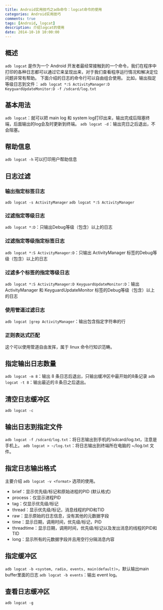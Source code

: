 ```yaml
---
title: Android实用技巧之adb命令：logcat命令的使用 
categories: Android实用技巧
comments: true
tags: [Android, logcat]
description: 介绍logcat的使用
date: 2014-10-10 10:00:00
---
```


## 概述

`adb logcat` 是作为一个 Android 开发者最经常接触到的一个命令，我们在程序中打印的各种日志都可以通过它来呈现出来，对于我们查看程序运行情况和解决定位问题非常有帮助。
下面介绍的日志的命令行可以自由组合使用。
比如，输出指定等级日志到文件：
`adb logcat *:S ActivityManager:D KeyguardUpdateMonitor:D -f /sdcard/log.txt`

## 基本用法

`adb logcat`：就可以把 main log 和 system log打印出来，输出完成后阻塞终端，后面输出的log会及时更新到终端。
`adb logcat -d`：输出完日之后退出，不会阻塞。

## 帮助信息

`adb logcat -h` 可以打印用户帮助信息 

## 日志过滤

### 输出指定标签日志

`adb logcat -s ActivityManager`
`adb logcat *:S ActivityManager`

### 过滤指定等级日志

`adb logcat *:D`：只输出Debug等级（包含）以上的日志

### 过滤指定等级指定标签日志

`adb logcat *:S ActivityManager:D`：只输出 ActivityManager 标签的Debug等级（包含）以上的日志

### 过滤多个标签的指定等级日志

`adb logcat *:S ActivityManager:D KeyguardUpdateMonitor:D`：输出 ActivityManager 和 KeyguardUpdateMonitor  标签的Debug等级（包含）以上的日志

### 使用管道过滤日志

`adb logcat |grep ActivityManager`：输出包含指定字符串的行

### 正则表达式匹配

这个可以使用管道自由发挥，属于 linux 命令行知识范畴。

## 指定输出日志数量

`adb logcat -m 8`：输出 8 条日志后退出，只输出缓冲区中最开始的8条记录
`adb logcat -t 8`：输出最近的８条日之后退出。

## 清空日志缓冲区

`adb logcat -c`

## 输出日志到指定文件

`adb logcat -f /sdcard/log.txt`：将日志输出到手机的/sdcard/log.txt，注意是手机上。
`adb logcat > ~/log.txt`：将日志输出到终端所在电脑的 ~/log.txt 文件。

## 指定日志输出格式

主要介绍 `adb logcat -v <format>` 选项的使用。

 - brief：显示优先级/标记和原始进程的PID (默认格式)
 - process：仅显示进程PID
 - tag：仅显示优先级/标记
 - thread：显示优先级/标记，消息线程的PID和TID
 - raw：显示原始的日志信息，没有其他的元数据字段
 - time：显示日期，调用时间，优先级/标记，PID
 - threadtime：显示日期，调用时间，优先级/标记以及发出消息的线程的PID和TID
 - long：显示所有的元数据字段并且用空行分隔消息内容

## 指定缓冲区

`adb logcat -b <system, radio, events, main(default)>`，默认输出main buffer里面的日志
`adb logcat -b events`：输出 event log。

## 查看日志缓冲区

`adb logcat -g`